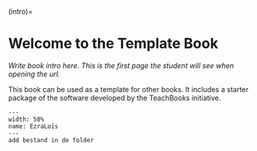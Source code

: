 (intro)=
# Welcome to the Template Book

_Write book intro here. This is the first page the student will see when opening the url._

This book can be used as a template for other books. It includes a starter package of the software developed by the TeachBooks initiative.

``` {figure} figures/incl_fig.PNG
---
width: 50%
name: EzraLoïs
---
add bestand in de folder
```
